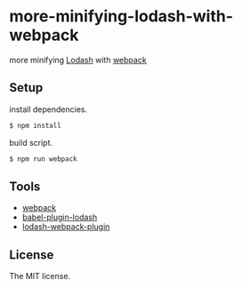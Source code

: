 # more-minifying-lodash-with-webpack

more minifying [Lodash](https://lodash.com/) with [webpack](https://webpack.js.org/)

## Setup

install dependencies.

```sh
$ npm install
```

build script.

```sh
$ npm run webpack
```

## Tools

- [webpack](https://webpack.js.org/)
- [babel-plugin-lodash](https://github.com/lodash/babel-plugin-lodash)
- [lodash-webpack-plugin](https://github.com/lodash/lodash-webpack-plugin)

## License

The MIT license.
